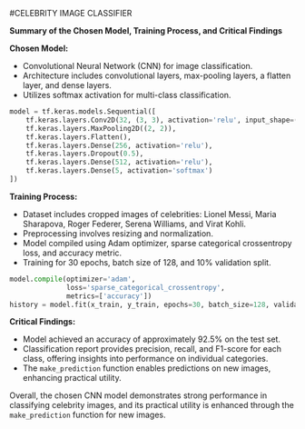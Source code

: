 #CELEBRITY IMAGE CLASSIFIER

**Summary of the Chosen Model, Training Process, and Critical Findings**

**Chosen Model:**

- Convolutional Neural Network (CNN) for image classification.
- Architecture includes convolutional layers, max-pooling layers, a flatten layer, and dense layers.
- Utilizes softmax activation for multi-class classification.

```python
model = tf.keras.models.Sequential([
    tf.keras.layers.Conv2D(32, (3, 3), activation='relu', input_shape=(128, 128, 3)),
    tf.keras.layers.MaxPooling2D((2, 2)),
    tf.keras.layers.Flatten(),
    tf.keras.layers.Dense(256, activation='relu'),
    tf.keras.layers.Dropout(0.5),
    tf.keras.layers.Dense(512, activation='relu'),
    tf.keras.layers.Dense(5, activation='softmax')
])
```

**Training Process:**

- Dataset includes cropped images of celebrities: Lionel Messi, Maria Sharapova, Roger Federer, Serena Williams, and Virat Kohli.
- Preprocessing involves resizing and normalization.
- Model compiled using Adam optimizer, sparse categorical crossentropy loss, and accuracy metric.
- Training for 30 epochs, batch size of 128, and 10% validation split.

```python
model.compile(optimizer='adam',
              loss='sparse_categorical_crossentropy',
              metrics=['accuracy'])
history = model.fit(x_train, y_train, epochs=30, batch_size=128, validation_split=0.1)
```

**Critical Findings:**

- Model achieved an accuracy of approximately 92.5% on the test set.
- Classification report provides precision, recall, and F1-score for each class, offering insights into performance on individual categories.
- The `make_prediction` function enables predictions on new images, enhancing practical utility.

Overall, the chosen CNN model demonstrates strong performance in classifying celebrity images, and its practical utility is enhanced through the `make_prediction` function for new images.
